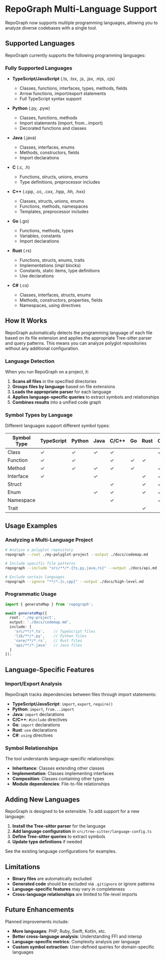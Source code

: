# RepoGraph Multi-Language Support

RepoGraph now supports multiple programming languages, allowing you to analyze diverse codebases with a single tool.

## Supported Languages

RepoGraph currently supports the following programming languages:

### Fully Supported Languages

- **TypeScript/JavaScript** (.ts, .tsx, .js, .jsx, .mjs, .cjs)
  - Classes, functions, interfaces, types, methods, fields
  - Arrow functions, import/export statements
  - Full TypeScript syntax support

- **Python** (.py, .pyw)
  - Classes, functions, methods
  - Import statements (import, from...import)
  - Decorated functions and classes

- **Java** (.java)
  - Classes, interfaces, enums
  - Methods, constructors, fields
  - Import declarations

- **C** (.c, .h)
  - Functions, structs, unions, enums
  - Type definitions, preprocessor includes

- **C++** (.cpp, .cc, .cxx, .hpp, .hh, .hxx)
  - Classes, structs, unions, enums
  - Functions, methods, namespaces
  - Templates, preprocessor includes

- **Go** (.go)
  - Functions, methods, types
  - Variables, constants
  - Import declarations

- **Rust** (.rs)
  - Functions, structs, enums, traits
  - Implementations (impl blocks)
  - Constants, static items, type definitions
  - Use declarations

- **C#** (.cs)
  - Classes, interfaces, structs, enums
  - Methods, constructors, properties, fields
  - Namespaces, using directives

## How It Works

RepoGraph automatically detects the programming language of each file based on its file extension and applies the appropriate Tree-sitter parser and query patterns. This means you can analyze polyglot repositories without any additional configuration.

### Language Detection

When you run RepoGraph on a project, it:

1. **Scans all files** in the specified directories
2. **Groups files by language** based on file extensions
3. **Loads the appropriate parser** for each language
4. **Applies language-specific queries** to extract symbols and relationships
5. **Combines results** into a unified code graph

### Symbol Types by Language

Different languages support different symbol types:

| Symbol Type | TypeScript | Python | Java | C/C++ | Go | Rust | C# |
|-------------|------------|--------|------|-------|----|----- |----|
| Class       | ✓          | ✓      | ✓    | ✓     |    |      | ✓  |
| Function    | ✓          | ✓      |      | ✓     | ✓  | ✓    |    |
| Method      | ✓          | ✓      | ✓    | ✓     | ✓  |      | ✓  |
| Interface   | ✓          |        | ✓    |       |    | ✓    | ✓  |
| Struct      |            |        |      | ✓     |    | ✓    | ✓  |
| Enum        |            |        | ✓    | ✓     |    | ✓    | ✓  |
| Namespace   |            |        |      | ✓     |    |      | ✓  |
| Trait       |            |        |      |       |    | ✓    |    |

## Usage Examples

### Analyzing a Multi-Language Project

```bash
# Analyze a polyglot repository
repograph --root ./my-polyglot-project --output ./docs/codemap.md

# Include specific file patterns
repograph --include "src/**/*.{ts,py,java,rs}" --output ./docs/api.md

# Exclude certain languages
repograph --ignore "**/*.{c,cpp}" --output ./docs/high-level.md
```

### Programmatic Usage

```typescript
import { generateMap } from 'repograph';

await generateMap({
  root: './my-project',
  output: './docs/codemap.md',
  include: [
    'src/**/*.ts',    // TypeScript files
    'lib/**/*.py',    // Python files
    'core/**/*.rs',   // Rust files
    'api/**/*.java'   // Java files
  ]
});
```

## Language-Specific Features

### Import/Export Analysis

RepoGraph tracks dependencies between files through import statements:

- **TypeScript/JavaScript**: `import`, `export`, `require()`
- **Python**: `import`, `from...import`
- **Java**: `import` declarations
- **C/C++**: `#include` directives
- **Go**: `import` declarations
- **Rust**: `use` declarations
- **C#**: `using` directives

### Symbol Relationships

The tool understands language-specific relationships:

- **Inheritance**: Classes extending other classes
- **Implementation**: Classes implementing interfaces
- **Composition**: Classes containing other types
- **Module dependencies**: File-to-file relationships

## Adding New Languages

RepoGraph is designed to be extensible. To add support for a new language:

1. **Install the Tree-sitter parser** for the language
2. **Add language configuration** in `src/tree-sitter/language-config.ts`
3. **Define Tree-sitter queries** to extract symbols
4. **Update type definitions** if needed

See the existing language configurations for examples.

## Limitations

- **Binary files** are automatically excluded
- **Generated code** should be excluded via `.gitignore` or ignore patterns
- **Language-specific features** may vary in completeness
- **Cross-language relationships** are limited to file-level imports

## Future Enhancements

Planned improvements include:

- **More languages**: PHP, Ruby, Swift, Kotlin, etc.
- **Better cross-language analysis**: Understanding FFI and interop
- **Language-specific metrics**: Complexity analysis per language
- **Custom symbol extraction**: User-defined queries for domain-specific languages